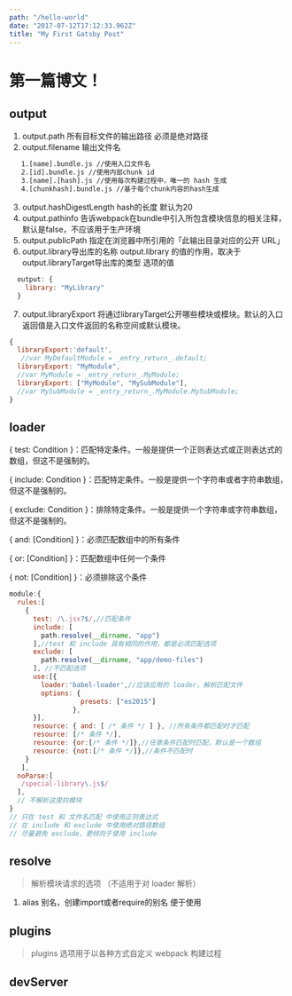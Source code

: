 ```yaml
---
path: "/hello-world"
date: "2017-07-12T17:12:33.962Z"
title: "My First Gatsby Post"
---
```


# 第一篇博文！

## output 
1. output.path 所有目标文件的输出路径 必须是绝对路径
2. output.filename 输出文件名  
```html
   1.[name].bundle.js //使用入口文件名
   2.[id].bundle.js //使用内部chunk id
   3.[name].[hash].js //使用每次构建过程中，唯一的 hash 生成
   4.[chunkhash].bundle.js //基于每个chunk内容的hash生成
```
3. output.hashDigestLength hash的长度  默认为20
4. output.pathinfo  告诉webpack在bundle中引入所包含模块信息的相关注释，默认是false，不应该用于生产环境
5. output.publicPath 指定在浏览器中所引用的「此输出目录对应的公开 URL」
6. output.library导出库的名称  output.library 的值的作用，取决于output.libraryTarget导出库的类型 选项的值
```javascript
  output: {
    library: "MyLibrary"
  }
```
7. output.libraryExport 将通过libraryTarget公开哪些模块或模块。默认的入口返回值是入口文件返回的名称空间或默认模块。
```js
{
  libraryExport:'default',
   //var MyDefaultModule = _entry_return_.default;
  libraryExport: "MyModule",
  //var MyModule = _entry_return_.MyModule;
  libraryExport: ["MyModule", "MySubModule"],
  //var MySubModule = _entry_return_.MyModule.MySubModule;
}
```

## loader
{ test: Condition }：匹配特定条件。一般是提供一个正则表达式或正则表达式的数组，但这不是强制的。

{ include: Condition }：匹配特定条件。一般是提供一个字符串或者字符串数组，但这不是强制的。

{ exclude: Condition }：排除特定条件。一般是提供一个字符串或字符串数组，但这不是强制的。

{ and: [Condition] }：必须匹配数组中的所有条件

{ or: [Condition] }：匹配数组中任何一个条件

{ not: [Condition] }：必须排除这个条件
```js
module:{
  rules:[
    {
      test: /\.jsx?$/,//匹配条件
      include: [
        path.resolve(__dirname, "app")
      ],//test 和 include 具有相同的作用，都是必须匹配选项
      exclude: [
        path.resolve(__dirname, "app/demo-files")
      ], //不匹配选项
      use:[{
        loader:'babel-loader',//应该应用的 loader，解析匹配文件
        options: {
                  presets: ["es2015"]
                },
      }],
      resource: { and: [ /* 条件 */ ] }, //所有条件都匹配时才匹配
      resource: [/* 条件 */],
      resource: {or:[/* 条件 */]},//任意条件匹配时匹配，默认是一个数组
      resource: {not:[/* 条件 */]},//条件不匹配时
    }
   ],
  noParse:[
   /special-library\.js$/
  ],
  // 不解析这里的模块
}
// 只在 test 和 文件名匹配 中使用正则表达式
// 在 include 和 exclude 中使用绝对路径数组
// 尽量避免 exclude，更倾向于使用 include
```

## resolve
> 解析模块请求的选项 （不适用于对 loader 解析）
1. alias 别名，创建import或者require的别名 便于使用

## plugins
> plugins 选项用于以各种方式自定义 webpack 构建过程

## devServer